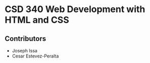 <h1>CSD 340 Web Development with HTML and CSS</h1>
<h2>Contributors</h2>
<ul>
<li>Joseph Issa</li>
<li>Cesar Estevez-Peralta</li>
</ul>
